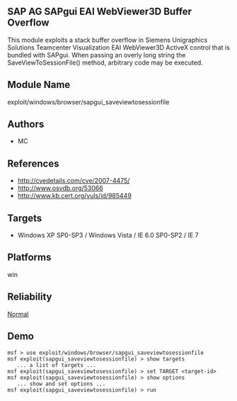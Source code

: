 ## SAP AG SAPgui EAI WebViewer3D Buffer Overflow

This module exploits a stack buffer overflow in Siemens 
Unigraphics Solutions Teamcenter Visualization EAI 
WebViewer3D ActiveX control that is bundled with SAPgui. 
When passing an overly long string the 
SaveViewToSessionFile() method, arbitrary code may be 
executed.


## Module Name
exploit/windows/browser/sapgui_saveviewtosessionfile

## Authors
* MC


## References
* http://cvedetails.com/cve/2007-4475/
* http://www.osvdb.org/53066
* http://www.kb.cert.org/vuls/id/985449



## Targets
* Windows XP SP0-SP3 / Windows Vista / IE 6.0 SP0-SP2 / IE 7


## Platforms
win

## Reliability
[Normal](https://github.com/rapid7/metasploit-framework/wiki/Exploit-Ranking)

## Demo

```
msf > use exploit/windows/browser/sapgui_saveviewtosessionfile
msf exploit(sapgui_saveviewtosessionfile) > show targets
   ... a list of targets ...
msf exploit(sapgui_saveviewtosessionfile) > set TARGET <target-id>
msf exploit(sapgui_saveviewtosessionfile) > show options
   ... show and set options ...
msf exploit(sapgui_saveviewtosessionfile) > run
```
    
    